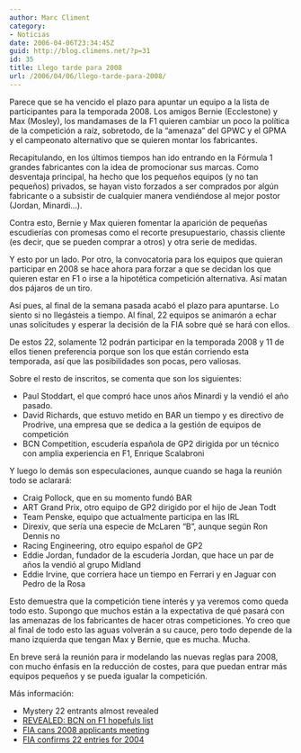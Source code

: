 ```yaml
---
author: Marc Climent
category:
- Noticias
date: 2006-04-06T23:34:45Z
guid: http://blog.climens.net/?p=31
id: 35
title: Llego tarde para 2008
url: /2006/04/06/llego-tarde-para-2008/
---
```


Parece que se ha vencido el plazo para apuntar un equipo a la lista de participantes para la temporada 2008. Los amigos Bernie (Ecclestone) y Max (Mosley), los mandamases de la F1 quieren cambiar un poco la política de la competición a raíz, sobretodo, de la &#8220;amenaza&#8221; del GPWC y el GPMA y el campeonato alternativo que se quieren montar los fabricantes.

Recapitulando, en los últimos tiempos han ido entrando en la Fórmula 1 grandes fabricantes con la idea de promocionar sus marcas. Como desventaja principal, ha hecho que los pequeños equipos (y no tan pequeños) privados, se hayan visto forzados a ser comprados por algún fabricante o a subsistir de cualquier manera vendiéndose al mejor postor (Jordan, Minardi&#8230;).

Contra esto, Bernie y Max quieren fomentar la aparición de pequeñas escudierías con promesas como el recorte presupuestario, chassis cliente (es decir, que se pueden comprar a otros) y otra serie de medidas.

Y esto por un lado. Por otro, la convocatoria para los equipos que quieran participar en 2008 se hace ahora para forzar a que se decidan los que quieren estar en F1 o irse a la hipotética competición alternativa. Así matan dos pájaros de un tiro.

Así pues, al final de la semana pasada acabó el plazo para apuntarse. Lo siento si no llegásteis a tiempo. Al final, 22 equipos se animarón a echar unas solicitudes y esperar la decisión de la FIA sobre qué se hará con ellos.

De estos 22, solamente 12 podrán participar en la temporada 2008 y 11 de ellos tienen preferencia porque son los que están corriendo esta temporada, así que las posibilidades son pocas, pero valiosas.
  
Sobre el resto de inscritos, se comenta que son los siguientes:

  * Paul Stoddart, el que compró hace unos años Minardi y la vendió el año pasado.
  * David Richards, que estuvo metido en BAR un tiempo y es directivo de Prodrive, una empresa que se dedica a la gestión de equipos de competición
  * BCN Competition, escudería española de GP2 dirigida por un técnico con amplia experiencia en F1, Enrique Scalabroni

Y luego lo demás son especulaciones, aunque cuando se haga la reunión todo se aclarará:

  * Craig Pollock, que en su momento fundó BAR
  * ART Grand Prix, otro equipo de GP2 dirigido por el hijo de Jean Todt
  * Team Penske, equipo que actualmente participa en las IRL
  * Direxiv, que sería una especie de McLaren &#8220;B&#8221;, aunque según Ron Dennis no
  * Racing Engineering, otro equipo español de GP2
  * Eddie Jordan, fundador de la escudería Jordan, que hace un par de años la vendió al grupo Midland
  * Eddie Irvine, que corriera hace un tiempo en Ferrari y en Jaguar con Pedro de la Rosa

Esto demuestra que la competición tiene interés y ya veremos como queda todo esto. Supongo que muchos están a la expectativa de qué pasará con las amenazas de los fabricantes de hacer otras competiciones. Yo creo que al final de todo esto las aguas volverán a su cauce, pero todo depende de la mano izquierda que tengan Max y Bernie, que es mucha. Mucha.

En breve será la reunión para ir modelando las nuevas reglas para 2008, con mucho énfasis en la reducción de costes, para que puedan entrar más equipos pequeños y se pueda igualar la competición.

Más información:

  * Mystery 22 entrants almost revealed
  * [REVEALED: BCN on F1 hopefuls list](http://www.crash.net/news_view.asp?cid=1&id=127712)
  * [FIA cans 2008 applicants meeting](http://www.crash.net/news_view.asp?cid=1&id=127816)
  * [FIA confirms 22 entries for 2004](http://www.crash.net/news_view.asp?cid=1&id=127576)